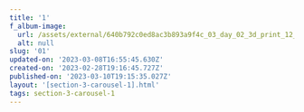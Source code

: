 ```yaml
---
title: '1'
f_album-image:
  url: /assets/external/640b792c0ed8ac3b893a9f4c_03_day_02_3d_print_12_3769.jpg
  alt: null
slug: '01'
updated-on: '2023-03-08T16:55:45.630Z'
created-on: '2023-02-28T19:16:45.727Z'
published-on: '2023-03-10T19:15:35.027Z'
layout: '[section-3-carousel-1].html'
tags: section-3-carousel-1
---
```



